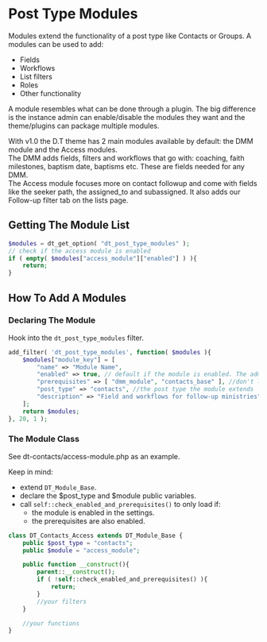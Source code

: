 # Post Type Modules

Modules extend the functionality of a post type like Contacts or Groups. A modules can be used to add:

* Fields
* Workflows
* List filters
* Roles
* Other functionality

A module resembles what can be done through a plugin. The big difference is the instance admin can enable/disable the modules they want and the theme/plugins can package multiple modules.

With v1.0 the D.T theme has 2 main modules available by default: the DMM module and the Access modules.  
The DMM adds fields, filters and workflows that go with: coaching, faith milestones, baptism date, baptisms etc. These are fields needed for any DMM.  
The Access module focuses more on contact followup and come with fields like the seeker path, the assigned\_to and subassigned. It also adds our Follow-up filter tab on the lists page.

## Getting The Module List

```php
$modules = dt_get_option( "dt_post_type_modules" );
// check if the access module is enabled
if ( empty( $modules["access_module"]["enabled"] ) ){
    return;
}
```

## How To Add A Modules

### Declaring The Module

Hook into the `dt_post_type_modules` filter.

```php
add_filter( 'dt_post_type_modules', function( $modules ){
    $modules["module_key"] = [
        "name" => "Module Name",
        "enabled" => true, // default if the module is enabled. The admin's preference in the settings will take precedence.
        "prerequisites" => [ "dmm_module", "contacts_base" ], //don't load this module unless these other modules are also loaded
        "post_type" => "contacts", //the post type the module extends
        "description" => "Field and workflows for follow-up ministries" //displayed on the wp-admin settings page.
    ];
    return $modules;
}, 20, 1 );
```

### The Module Class

See dt-contacts/access-module.php as an example.

Keep in mind:

* extend `DT_Module_Base`.
* declare the $post\_type and $module public variables.
* call `self::check_enabled_and_prerequisites()` to only load if:
  * the module is enabled in the settings.
  * the prerequisites are also enabled.

```php
class DT_Contacts_Access extends DT_Module_Base {
    public $post_type = "contacts";
    public $module = "access_module";

    public function __construct(){
        parent::__construct();
        if ( !self::check_enabled_and_prerequisites() ){
            return;
        }
        //your filters
    }

    //your functions
}
```

